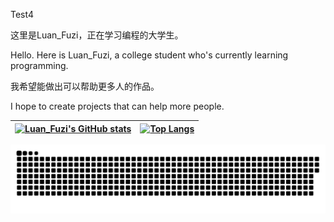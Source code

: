 Test4

这里是Luan_Fuzi，正在学习编程的大学生。

Hello. Here is Luan_Fuzi, a college student who's currently learning programming.

我希望能做出可以帮助更多人的作品。

I hope to create projects that can help more people.

| [![Luan_Fuzi's GitHub stats](https://github-readme-stats.vercel.app/api?username=Luan-Fuzi&show_icons=true)](https://github.com/anuraghazra/github-readme-stats) | [![Top Langs](https://github-readme-stats.vercel.app/api/top-langs/?username=Luan-Fuzi)](https://github.com/anuraghazra/github-readme-stats) |
| ----------------------------------------------------------------------------------------------------------------------------------------------------------- | --------------------------------------------------------------------------------------------------------------------------------------- |

<picture>
  <source media="(prefers-color-scheme: dark)" srcset="https://raw.githubusercontent.com/Luan-Fuzi/Luan-Fuzi/output/github-contribution-grid-snake-dark.svg">
  <source media="(prefers-color-scheme: light)" srcset="https://raw.githubusercontent.com/Luan-Fuzi/Luan-Fuzi/output/github-contribution-grid-snake.svg">
  <img alt="github contribution grid snake animation" src="https://raw.githubusercontent.com/Luan-Fuzi/Luan-Fuzi/output/github-contribution-grid-snake.svg">
</picture>

